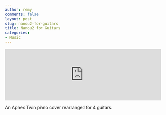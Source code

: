 ```yaml
---
author: remy
comments: false
layout: post
slug: nanou2-for-guitars
title: Nanou2 for Guitars
categories:
- Music
---
```


<iframe width="100%" height="166" scrolling="no" frameborder="no" src="https://w.soundcloud.com/player/?url=http%3A%2F%2Fapi.soundcloud.com%2Ftracks%2F54287541"></iframe>

An Aphex Twin piano cover rearranged for 4 guitars.